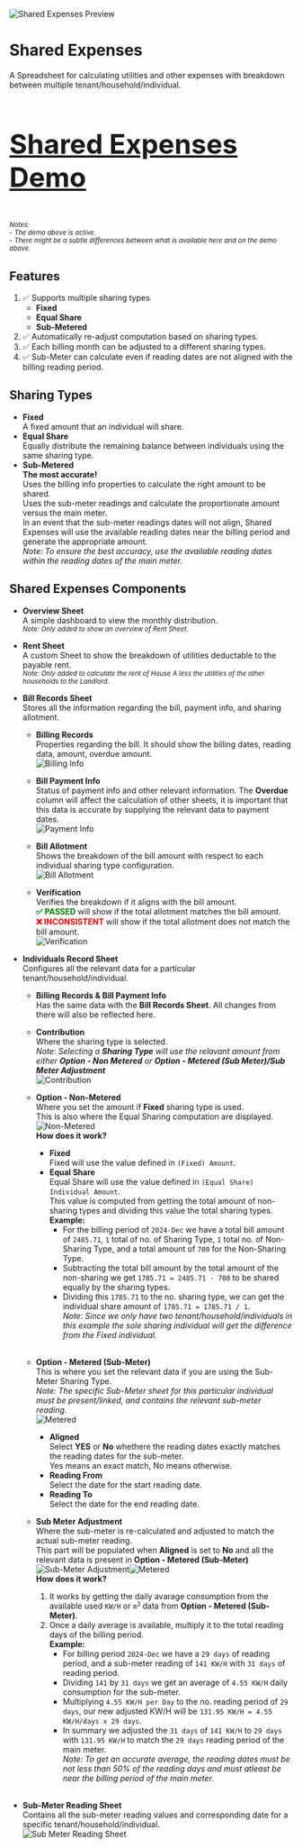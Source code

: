 ![Shared Expenses Preview](https://raw.githubusercontent.com/nivranaitsirhc/kartera-data/refs/heads/master/public/projects/office/sharedexpenses/preview.png)

# Shared Expenses 
A Spreadsheet for calculating utilities and other expenses with breakdown between multiple tenant/household/individual. <br/>

<h3 style="font-size:3rem"><a alt="Shared Expenses Demo" href="https://docs.google.com/spreadsheets/d/1G4vPJlfiQnKyDakvv3_n3C0w5dtwjeZ9vzos4oEsgQk">Shared Expenses Demo</a></h3>
<em><sup>
Notes:<br/>
- The demo above is active. <br/>
- There might be a subtle differences between what is available here and on the demo above. <br/>
</sup></em>

## Features 
1. ✅ Supports multiple sharing types
    - **Fixed**
    - **Equal Share**
    - **Sub-Metered**
2. ✅ Automatically re-adjust computation based on sharing types.
3. ✅ Each billing month can be adjusted to a different sharing types.
4. ✅ Sub-Meter can calculate even if reading dates are not aligned with the billing reading period.

## Sharing Types 
- **Fixed** <br/>
A fixed amount that an individual will share.
- **Equal Share** <br/>
Equally distribute the remaining balance between individuals using the same sharing type.
- **Sub-Metered** <br/>
<b>The most accurate!</b> <br/>
Uses the billing info properties to calculate the right amount to be shared. <br/>
Uses the sub-meter readings and calculate the proportionate amount versus the main meter. <br/>
In an event that the sub-meter readings dates will not align, Shared Expenses will use the available reading dates near the billing period and generate the appropriate amount.<br/>
<em>Note: To ensure the best accuracy, use the available reading dates within the reading dates of the main meter.</em>

## Shared Expenses Components
- **Overview Sheet** <br/>
A simple dashboard to view the monthly distribution.<br/>
<sup><em>Note: Only added to show an overview of Rent Sheet.</em></sup>
- **Rent Sheet** <br/>
A custom Sheet to show the breakdown of utilities deductable to the payable rent. <br/>
<sup><em>Note: Only added to calculate the rent of House A less the utilities of the other households to the Landlord.</em></sup>

- **Bill Records Sheet** <br/>
Stores all the information regarding the bill, payment info, and sharing allotment. <br/>
  * <strong>Billing Records</strong> <br/>
  Properties regarding the bill. It should show the billing dates, reading data, amount, overdue amount. <br/>
  ![Billing Info](https://raw.githubusercontent.com/nivranaitsirhc/kartera-data/refs/heads/master/public/projects/office/sharedexpenses/details/billing-info.png)<br/>

  * <strong>Bill Payment Info</strong> <br/>
  Status of payment info and other relevant information. The <strong>Overdue</strong> column will affect the calculation of other sheets, it is important that this data is accurate by supplying the relevant data to payment dates. <br/>
  ![Payment Info](https://raw.githubusercontent.com/nivranaitsirhc/kartera-data/refs/heads/master/public/projects/office/sharedexpenses/details/payment-info.png)<br/>

  * <strong>Bill Allotment</strong> <br/>
  Shows the breakdown of the bill amount with respect to each individual sharing type configuration. <br/>
  ![Bill Allotment](https://raw.githubusercontent.com/nivranaitsirhc/kartera-data/refs/heads/master/public/projects/office/sharedexpenses/details/bill-allotment.png)<br/>

  * <strong>Verification</strong> <br/>
  Verifies the breakdown if it aligns with the bill amount.<br/>
  <b style="color:green;">✅ PASSED</b> will show if the total allotment matches the bill amount.<br/>
  <b style="color:red;">❌ INCONSISTENT</b> will show if the total allotment does not match the bill amount.<br/>
  ![Verification](https://raw.githubusercontent.com/nivranaitsirhc/kartera-data/refs/heads/master/public/projects/office/sharedexpenses/details/verification.png)<br/>

- **Individuals Record Sheet** <br/>
Configures all the relevant data for a particular tenant/household/individual.
  * <strong>Billing Records & Bill Payment Info</strong> <br/>
  Has the same data with the <strong>Bill Records Sheet</strong>. All changes from there will also be reflected here. <br/>
  * <strong>Contribution</strong> <br/>
  Where the sharing type is selected. <br/>
  <em>Note: Selecting a <b>Sharing Type</b> will use the relavant amount from either <b>Option - Non Metered</b> or <b>Option - Metered (Sub Meter)/Sub Meter Adjustment</b></em> <br/>
  ![Contribution](https://raw.githubusercontent.com/nivranaitsirhc/kartera-data/refs/heads/master/public/projects/office/sharedexpenses/details/contribution.png)<br/>

  * <strong>Option - Non-Metered</strong> <br/>
  Where you set the amount if <b>Fixed</b> sharing type is used. <br/>
  This is also where the Equal Sharing computation are displayed. <br/>
  ![Non-Metered](https://raw.githubusercontent.com/nivranaitsirhc/kartera-data/refs/heads/master/public/projects/office/sharedexpenses/details/non-metered.png)<br/>
  <strong>How does it work?</strong> <br/>
    - <strong>Fixed</strong> <br/> 
    Fixed will use the value defined in ``(Fixed) Amount``. <br/>
    - <strong>Equal Share</strong> <br/> 
    Equal Share will use the value defined in ``(Equal Share) Individual Amount``. <br/>
    This value is computed from getting the total amount of non-sharing types and dividing this value the total sharing types. <br/>
    <b>Example:</b> <br/>
      - For the billing period of ``2024-Dec`` we have a total bill amount of ``2485.71``, ``1`` total of no. of Sharing Type, ``1`` total no. of Non-Sharing Type, and a total amount of ``700`` for the Non-Sharing Type. <br/>
      - Subtracting the total bill amount by the total amount of the non-sharing we get ``1785.71 = 2485.71 - 700`` to be shared equally by the sharing types. <br/>
      - Dividing this ``1785.71`` to the no. sharing type, we can get the individual share amount of ``1785.71 = 1785.71 / 1``. <br/>
    <em>Note: Since we only have two tenant/household/individuals in this example the sole sharing individual will get the difference from the Fixed individual. </em> <br/><br/>

  * <strong>Option - Metered (Sub-Meter)</strong> <br/>
  This is where you set the relevant data if you are using the Sub-Meter Sharing Type. <br/>
  <em>Note: The specific Sub-Meter sheet for this particular individual must be present/linked, and contains the relevant sub-meter reading.</em> <br/>
  ![Metered](https://raw.githubusercontent.com/nivranaitsirhc/kartera-data/refs/heads/master/public/projects/office/sharedexpenses/details/metered.png)<br/>
    * <strong>Aligned</strong> <br/>
    Select <b>YES</b> or <b>No</b> whethere the reading dates exactly matches the reading dates for the sub-meter. <br/>
    Yes means an exact match, No means otherwise. <br/>
    * <strong>Reading From</strong> <br/>
    Select the date for the start reading date. <br/>
    * <strong>Reading To</strong> <br/>
    Select the date for the end reading date. <br/>

  * <strong>Sub Meter Adjustment</strong> <br/>
  Where the sub-meter is re-calculated and adjusted to match the actual sub-meter reading. <br/>
  This part will be populated when <strong>Aligned</strong> is set to <strong>No</strong> and all the relevant data is present in <strong>Option - Metered (Sub-Meter)</strong> <br/>
  ![Sub-Meter Adjustment](https://raw.githubusercontent.com/nivranaitsirhc/kartera-data/refs/heads/master/public/projects/office/sharedexpenses/details/sub-meter-adjustment.png)![Metered](https://raw.githubusercontent.com/nivranaitsirhc/kartera-data/refs/heads/master/public/projects/office/sharedexpenses/details/metered.png) <br/>
  <strong>How does it work?</strong> <br/>
    1. It works by getting the daily avarage consumption from the available used ```KW/H``` or <code>m<sup>3</sup></code> data from <strong>Option - Metered (Sub-Meter)</strong>. <br/>
    2. Once a daily average is available, multiply it to the total reading days of the billing period. <br/>
    <b>Example:</b> <br/>
       - For billing period ``2024-Dec`` we have a ``29 days`` of reading period, and a sub-meter reading of ``141 KW/H`` with ``31 days`` of reading period. <br/>
       - Dividing ```141``` by ```31 days``` we get an average of ```4.55 KW/H``` daily consumption for the sub-meter. <br/>
       - Multiplying ```4.55 KW/H per Day``` to the no. reading period of  ```29 days```, our new adjusted KW/H will be ```131.95 KW/H = 4.55 KW/H/days x 29 days```. <br/>
       - In summary we adjusted the ```31 days``` of ```141 KW/H``` to ```29 days``` with ```131.95 KW/H``` to match the ```29 days``` reading period of the main meter. <br/>
       <em>Note: To get an accurate average, the reading dates must be not less than 50% of the reading days and must atleast be near the billing period of the main meter.</em> <br/><br/>

- **Sub-Meter Reading Sheet** <br/>
Contains all the sub-meter reading values and corresponding date for a specific tenant/household/individual. <br/>
![Sub Meter Reading Sheet](https://raw.githubusercontent.com/nivranaitsirhc/kartera-data/refs/heads/master/public/projects/office/sharedexpenses/details/sub-meter-reading.png)
